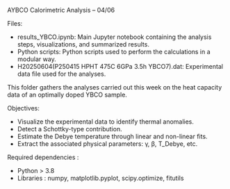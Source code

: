 AYBCO Calorimetric Analysis – 04/06

Files:
- results_YBCO.ipynb: Main Jupyter notebook containing the analysis steps, visualizations, and summarized results.
- Python scripts: Python scripts used to perform the calculations in a modular way.
- H20250604(P250415 HPHT 475C 6GPa 3.5h YBCO7).dat: Experimental data file used for the analyses.

This folder gathers the analyses carried out this week on the heat capacity data of an optimally doped YBCO sample.

Objectives:
- Visualize the experimental data to identify thermal anomalies.
- Detect a Schottky-type contribution.
- Estimate the Debye temperature through linear and non-linear fits.
- Extract the associated physical parameters: γ, β, T_Debye, etc.

Required dependencies :
- Python > 3.8
- Libraries : numpy, matplotlib.pyplot, scipy.optimize, fitutils